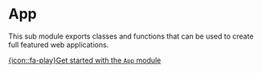 # App
<!-- id: App -->
<!-- parent: reference -->
<!-- sort: 03 -->
<!-- typings: ../../../dist/core/typings/App -->
<!-- typings: ../../../dist/dom/typings/App -->

This sub module exports classes and functions that can be used to create full featured web applications.

[{icon::fa-play}Get started with the `App` module](~/start/app)
